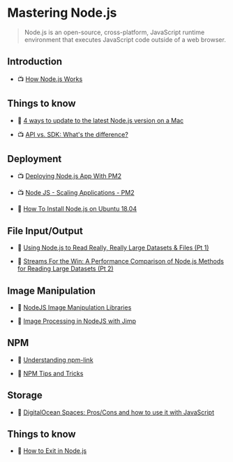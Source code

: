 # Mastering Node.js

> Node.js is an open-source, cross-platform, JavaScript runtime environment that executes JavaScript code outside of a web browser.

## Introduction

- 📺 [How Node.js Works](https://www.youtube.com/watch?v=jOupHNvDIq8)

## Things to know

- 📖 [4 ways to update to the latest Node.js version on a Mac](https://bytearcher.com/articles/ways-to-get-the-latest-node.js-version-on-a-mac/)

- 📺 [API vs. SDK: What's the difference?](https://www.youtube.com/watch?v=kG-fLp9BTRo)

## Deployment

- 📺 [Deploying Node.js App With PM2](https://www.youtube.com/watch?v=RF6Dzwwpduo)

- 📺 [Node JS - Scaling Applications - PM2](https://www.youtube.com/watch?v=iHzoQy1jx7M)

- 📖 [How To Install Node.js on Ubuntu 18.04](https://www.digitalocean.com/community/tutorials/how-to-install-node-js-on-ubuntu-18-04)

## File Input/Output

- 📖 [Using Node.js to Read Really, Really Large Datasets & Files (Pt 1)](https://itnext.io/using-node-js-to-read-really-really-large-files-pt-1-d2057fe76b33)

- 📖 [Streams For the Win: A Performance Comparison of Node.js Methods for Reading Large Datasets (Pt 2)](https://itnext.io/streams-for-the-win-a-performance-comparison-of-nodejs-methods-for-reading-large-datasets-pt-2-bcfa732fa40e)

## Image Manipulation

- 📖 [NodeJS Image Manipulation Libraries](https://medium.com/on-discord/nodejs-image-manipulation-libraries-43a3f955cc67)

- 📖 [Image Processing in NodeJS with Jimp](https://medium.com/@rossbulat/image-processing-in-nodejs-with-jimp-174f39336153)

## NPM

- 📖 [Understanding npm-link](https://medium.com/dailyjs/how-to-use-npm-link-7375b6219557)

- 📖 [NPM Tips and Tricks](https://blog.bitsrc.io/npm-tips-and-tricks-24c5e9defea6)

## Storage

- 📖 [DigitalOcean Spaces: Pros/Cons and how to use it with JavaScript](https://medium.com/dailyjs/digital-ocean-spaces-pros-cons-and-how-to-use-it-with-javascript-1802559ce2bd)

## Things to know

- 📖 [How to Exit in Node.js](https://stackabuse.com/how-to-exit-in-node-js/)
